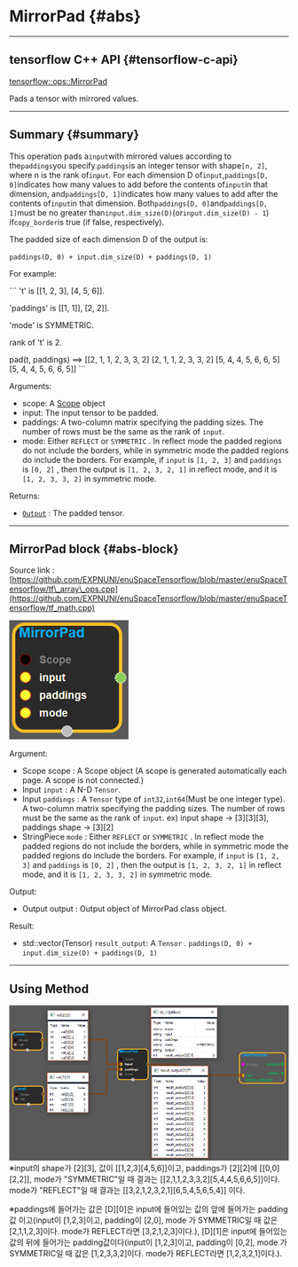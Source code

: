 # MirrorPad {#abs}

---

## tensorflow C++ API {#tensorflow-c-api}

[tensorflow::ops::MirrorPad](https://www.tensorflow.org/api_docs/cc/class/tensorflow/ops/mirror-pad.html)

Pads a tensor with mirrored values.

---

## Summary {#summary}

This operation pads a`input`with mirrored values according to the`paddings`you specify.`paddings`is an integer tensor with shape`[n, 2]`, where n is the rank of`input`. For each dimension D of`input`,`paddings[D, 0]`indicates how many values to add before the contents of`input`in that dimension, and`paddings[D, 1]`indicates how many values to add after the contents of`input`in that dimension. Both`paddings[D, 0]`and`paddings[D, 1]`must be no greater than`input.dim_size(D)`\(or`input.dim_size(D) - 1`\) if`copy_border`is true \(if false, respectively\).

The padded size of each dimension D of the output is:

`paddings(D, 0) + input.dim_size(D) + paddings(D, 1)`

For example:

\`\`\` 't' is \[\[1, 2, 3\], \[4, 5, 6\]\].

'paddings' is \[\[1, 1\]\], \[2, 2\]\].

'mode' is SYMMETRIC.

rank of 't' is 2.

pad\(t, paddings\) ==&gt; \[\[2, 1, 1, 2, 3, 3, 2\] \[2, 1, 1, 2, 3, 3, 2\] \[5, 4, 4, 5, 6, 6, 5\] \[5, 4, 4, 5, 6, 6, 5\]\] \`\`\`

Arguments:

* scope: A [Scope](https://www.tensorflow.org/api_docs/cc/class/tensorflow/scope.html#classtensorflow_1_1_scope) object
* input: The input tensor to be padded.
* paddings: A two-column matrix specifying the padding sizes. The number of rows must be the same as the rank of `input`.
* mode: Either `REFLECT` or `SYMMETRIC` . In reflect mode the padded regions do not include the borders, while in symmetric mode the padded regions do include the borders. For example, if `input` is `[1, 2, 3]` and `paddings` is `[0, 2]` , then the output is `[1, 2, 3, 2, 1]` in reflect mode, and it is `[1, 2, 3, 3, 2]` in symmetric mode.

Returns:

* [`Output`](https://www.tensorflow.org/api_docs/cc/class/tensorflow/output.html#classtensorflow_1_1_output) : The padded tensor.

---

## MirrorPad block {#abs-block}

Source link :[https://github.com/EXPNUNI/enuSpaceTensorflow/blob/master/enuSpaceTensorflow/tf\_array\_ops.cpp](https://github.com/EXPNUNI/enuSpaceTensorflow/blob/master/enuSpaceTensorflow/tf_math.cpp)

![](/assets/array_ops/mirrorpad1.png)

Argument:

* Scope scope : A Scope object \(A scope is generated automatically each page. A scope is not connected.\)
* Input `input` : A N-D `Tensor`.
* Input `paddings` : A `Tensor` type of `int32`,`int64`\(Must be one integer type\). A two-column matrix specifying the padding sizes. The number of rows must be the same as the rank of `input`. ex\) input shape -&gt; \[3\]\[3\]\[3\], paddings shape -&gt; \[3\]\[2\]
* StringPiece `mode` : Either `REFLECT` or `SYMMETRIC` . In reflect mode the padded regions do not include the borders, while in symmetric mode the padded regions do include the borders. For example, if `input` is `[1, 2, 3]` and `paddings` is `[0, 2]` , then the output is `[1, 2, 3, 2, 1]` in reflect mode, and it is `[1, 2, 3, 3, 2]` in symmetric mode.

Output:

* Output output : Output object of MirrorPad class object.

Result:

* std::vector\(Tensor\) `result_output`: A `Tensor` . `paddings(D, 0) + input.dim_size(D) + paddings(D, 1)`

---

## Using Method

![](/assets/array_ops/mirrorpad2.png)※input의 shape가 \[2\]\[3\], 값이 \[\[1,2,3\]\[4,5,6\]\]이고, paddings가 \[2\]\[2\]에 \[\[0,0\]\[2,2\]\], mode가 "SYMMETRIC"일 때 결과는 \[\[2,1,1,2,3,3,2\]\[5,4,4,5,6,6,5\]\]이다. mode가 "REFLECT"일 때 결과는 \[\[3,2,1,2,3,2,1\]\[6,5,4,5,6,5,4\]\] 이다.

※paddings에 들어가는 값은 \[D\]\[0\]은 input에 들어있는 값의 앞에 들어가는 padding값 이고\(input이 \[1,2,3\]이고, padding이 \[2,0\], mode 가 SYMMETRIC일 때 값은 \[2,1,1,2,3\]이다. mode가 REFLECT라면 \[3,2,1,2,3\]이다.\), \[D\]\[1\]은 input에 들어있는 값의 뒤에 들어가는 padding값이다\(input이 \[1,2,3\]이고, padding이 \[0,2\], mode 가 SYMMETRIC일 때 값은 \[1,2,3,3,2\]이다. mode가 REFLECT라면 \[1,2,3,2,1\]이다.\).


